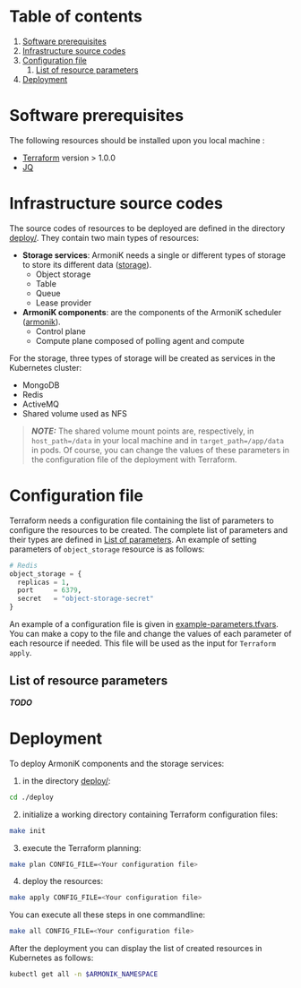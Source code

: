 # Table of contents

1. [Software prerequisites](#software-prerequisites)
2. [Infrastructure source codes](#infrastructure-source-codes)
3. [Configuration file](#configuration-file)
   1. [List of resource parameters](#list-of-resource-parameters)
4. [Deployment](#deployment)

# Software prerequisites <a name="software-prerequisites"></a>

The following resources should be installed upon you local machine :

* [Terraform](https://learn.hashicorp.com/tutorials/terraform/install-cli) version > 1.0.0
* [JQ](https://stedolan.github.io/jq/)

# Infrastructure source codes <a name="nfrastructure-source-codes"></a>

The source codes of resources to be deployed are defined in the directory [deploy/](../deploy). They contain two main
types of resources:

* **Storage services**: ArmoniK needs a single or different types of storage to store its different
  data ([storage](../deploy/storage)).
    * Object storage
    * Table
    * Queue
    * Lease provider
* **ArmoniK components**: are the components of the ArmoniK scheduler ([armonik](../deploy/armonik)).
    * Control plane
    * Compute plane composed of polling agent and compute

For the storage, three types of storage will be created as services in the Kubernetes cluster:

* MongoDB
* Redis
* ActiveMQ
* Shared volume used as NFS

> **_NOTE:_**  The shared volume mount points are, respectively, in `host_path=/data` in your local machine and in
`target_path=/app/data` in pods. Of course, you can change the values of these parameters in the configuration file of the deployment with Terraform.

# Configuration file <a name="configuration-file"></a>

Terraform needs a configuration file containing the list of parameters to configure the resources to be created. The
complete list of parameters and their types are defined in [List of parameters](../docs/template-of-parameters.tf). An
example of setting parameters of `object_storage`
resource is as follows:

```terraform
# Redis
object_storage = {
  replicas = 1,
  port     = 6379,
  secret   = "object-storage-secret"
}
```

An example of a configuration file is given in [example-parameters.tfvars](../utils/example-parameters.tfvars). You can
make a copy to the file and change the values of each parameter of each resource if needed. This file will be used as
the input for `Terraform apply`.

## List of resource parameters <a name="list-of-resource-parameters"></a>
***TODO***

# Deployment <a name="deployment"></a>

To deploy ArmoniK components and the storage services:

1. in the directory [deploy/](../deploy):

```bash
cd ./deploy
```

2. initialize a working directory containing Terraform configuration files:

```bash
make init 
```

3. execute the Terraform planning:

```bash
make plan CONFIG_FILE=<Your configuration file> 
```

4. deploy the resources:

```bash
make apply CONFIG_FILE=<Your configuration file> 
```

You can execute all these steps in one commandline:

```bash
make all CONFIG_FILE=<Your configuration file> 
```

After the deployment you can display the list of created resources in Kubernetes as follows:

```bash
kubectl get all -n $ARMONIK_NAMESPACE
```